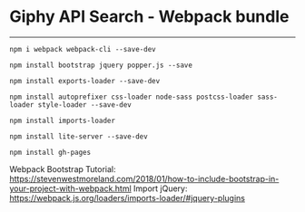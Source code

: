 # Giphy API Search - Webpack bundle
---
```
npm i webpack webpack-cli --save-dev

npm install bootstrap jquery popper.js --save

npm install exports-loader --save-dev

npm install autoprefixer css-loader node-sass postcss-loader sass-loader style-loader --save-dev

npm install imports-loader

npm install lite-server --save-dev

npm install gh-pages
```


Webpack Bootstrap Tutorial: https://stevenwestmoreland.com/2018/01/how-to-include-bootstrap-in-your-project-with-webpack.html
Import jQuery: https://webpack.js.org/loaders/imports-loader/#jquery-plugins



